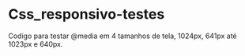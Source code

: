 # Css_responsivo-testes
Codigo para testar @media em 4 tamanhos de tela, 1024px, 641px até 1023px e 640px. 
